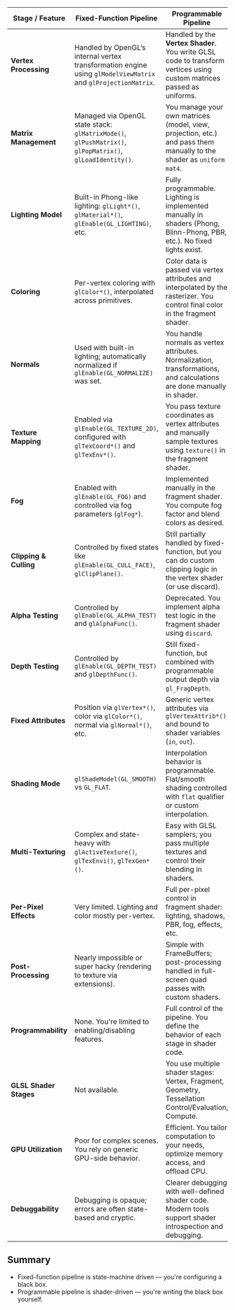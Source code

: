 | **Stage / Feature**    | **Fixed-Function Pipeline**                                                                                   | **Programmable Pipeline**                                                                                                      |
| ---------------------- | ------------------------------------------------------------------------------------------------------------- |--------------------------------------------------------------------------------------------------------------------------------|
| **Vertex Processing**  | Handled by OpenGL’s internal vertex transformation engine using `glModelViewMatrix` and `glProjectionMatrix`. | Handled by the **Vertex Shader**. You write GLSL code to transform vertices using custom matrices passed as uniforms.          |
| **Matrix Management**  | Managed via OpenGL state stack: `glMatrixMode()`, `glPushMatrix()`, `glPopMatrix()`, `glLoadIdentity()`.      | You manage your own matrices (model, view, projection, etc.) and pass them manually to the shader as `uniform mat4`.           |
| **Lighting Model**     | Built-in Phong-like lighting: `glLight*()`, `glMaterial*()`, `glEnable(GL_LIGHTING)`, etc.                    | Fully programmable. Lighting is implemented manually in shaders (Phong, Blinn-Phong, PBR, etc.). No fixed lights exist.        |
| **Coloring**           | Per-vertex coloring with `glColor*()`, interpolated across primitives.                                        | Color data is passed via vertex attributes and interpolated by the rasterizer. You control final color in the fragment shader. |
| **Normals**            | Used with built-in lighting; automatically normalized if `glEnable(GL_NORMALIZE)` was set.                    | You handle normals as vertex attributes. Normalization, transformations, and calculations are done manually in shader.         |
| **Texture Mapping**    | Enabled via `glEnable(GL_TEXTURE_2D)`, configured with `glTexCoord*()` and `glTexEnv*()`.                     | You pass texture coordinates as vertex attributes and manually sample textures using `texture()` in the fragment shader.       |
| **Fog**                | Enabled with `glEnable(GL_FOG)` and controlled via fog parameters (`glFog*`).                                 | Implemented manually in the fragment shader. You compute fog factor and blend colors as desired.                               |
| **Clipping & Culling** | Controlled by fixed states like `glEnable(GL_CULL_FACE)`, `glClipPlane()`.                                    | Still partially handled by fixed-function, but you can do custom clipping logic in the vertex shader (or use discard).         |
| **Alpha Testing**      | Controlled by `glEnable(GL_ALPHA_TEST)` and `glAlphaFunc()`.                                                  | Deprecated. You implement alpha test logic in the fragment shader using `discard`.                                             |
| **Depth Testing**      | Controlled by `glEnable(GL_DEPTH_TEST)` and `glDepthFunc()`.                                                  | Still fixed-function, but combined with programmable output depth via `gl_FragDepth`.                                          |
| **Fixed Attributes**   | Position via `glVertex*()`, color via `glColor*()`, normal via `glNormal*()`, etc.                            | Generic vertex attributes via `glVertexAttrib*()` and bound to shader variables (`in`, `out`).                                 |
| **Shading Mode**       | `glShadeModel(GL_SMOOTH)` vs `GL_FLAT`.                                                                       | Interpolation behavior is programmable. Flat/smooth shading controlled with `flat` qualifier or custom interpolation.          |
| **Multi-Texturing**    | Complex and state-heavy with `glActiveTexture()`, `glTexEnvi()`, `glTexGen*()`.                               | Easy with GLSL samplers; you pass multiple textures and control their blending in shaders.                                     |
| **Per-Pixel Effects**  | Very limited. Lighting and color mostly per-vertex.                                                           | Full per-pixel control in fragment shader: lighting, shadows, PBR, fog, effects, etc.                                          |
| **Post-Processing**    | Nearly impossible or super hacky (rendering to texture via extensions).                                       | Simple with FrameBuffers; post-processing handled in full-screen quad passes with custom shaders.                        |
| **Programmability**    | None. You're limited to enabling/disabling features.                                                          | Full control of the pipeline. You define the behavior of each stage in shader code.                                            |
| **GLSL Shader Stages** | Not available.                                                                                                | You use multiple shader stages: Vertex, Fragment, Geometry, Tessellation Control/Evaluation, Compute.                          |
| **GPU Utilization**    | Poor for complex scenes. You rely on generic GPU-side behavior.                                               | Efficient. You tailor computation to your needs, optimize memory access, and offload CPU.                                      |
| **Debuggability**      | Debugging is opaque; errors are often state-based and cryptic.                                                | Clearer debugging with well-defined shader code. Modern tools support shader introspection and debugging.                      |

## Summary
- Fixed-function pipeline is state-machine driven — you're configuring a black box.
- Programmable pipeline is shader-driven — you're writing the black box yourself.
